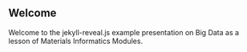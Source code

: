 ## Welcome

Welcome to the jekyll-reveal.js example presentation on Big Data as a lesson of Materials Informatics Modules.
